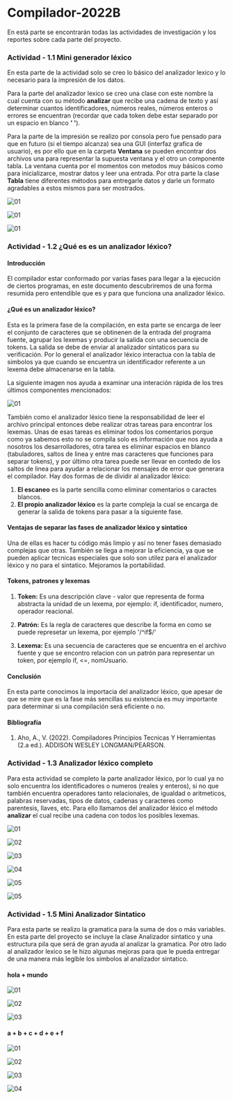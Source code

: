 # Compilador-2022B 

En está parte se encontrarán todas las actividades de investigación y los reportes sobre cada parte del proyecto.

### Actividad - 1.1 Mini generador léxico

En esta parte de la actividad solo se creo lo básico del analizador lexico y lo necesario para la impresión de los datos. 

Para la parte del analizador lexico se creo una clase con este nombre la cual cuenta con su método **analizar** que recibe una cadena de texto y así determinar cuantos identificadores, números reales, números enteros o errores se encuentran (recordar que cada token debe estar separado por un espacio en blanco **' '**).

Para la parte de la impresión se realizo por consola pero fue pensado para que en futuro (si el tiempo alcanza) sea una GUI (interfaz grafica de usuario), es por ello que en la carpeta **Ventana** se pueden encontrar dos archivos una para representar la supuesta ventana y el otro un componente tabla. La ventana cuenta por el momentos con metodos muy básicos como para inicializarce, mostrar datos y leer una entrada. Por otra parte la clase **Tabla** tiene diferentes métodos para entregarle datos y darle un formato agradables a estos mismos para ser mostrados.

![01](Capturas%20Actividades/1.1/01.png "Inicio")

![01](Capturas%20Actividades/1.1/02.png "Leyendo datos")

![01](Capturas%20Actividades/1.1/03.png "Imprimiendo resultados")

### Actividad - 1.2 ¿Qué es es un analizador léxico?

#### Introducción

El compilador estar conformado por varias fases para llegar a la ejecución de ciertos programas, en este documento descubriremos de una forma resumida pero entendible que es y para que funciona una analizador léxico.

#### ¿Qué es un analizador léxico?

Esta es la primera fase de la compilación, en esta parte se encarga de leer el conjunto de caracteres que se obtinenen de la entrada del programa fuente, agrupar los lexemas y producir la salida con una secuencia de tokens. La salida se debe de enviar al analizador sintaticos para su verificación. Por lo general el analizador léxico interactua con la tabla de simbolos ya que cuando se encuentra un identificador referente a un lexema debe almacenarse en la tabla.

La siguiente imagen nos ayuda a examinar una interación rápida de los tres últimos componentes mencionados:

![01](Capturas%20Actividades/1.2/01.png)

También como el analizador léxico tiene la responsabilidad de leer el archivo principal entonces debe realizar otras tareas para encontrar los lexemas. Unas de esas tareas es eliminar todos los comentarios porque como ya sabemos esto no se compila solo es información que nos ayuda a nosotros los desarrolladores, otra tarea es eliminar espacios en blanco (tabuladores, saltos de linea y entre mas caracteres que funciones para separar tokens), y por último otra tarea puede ser llevar en contedo de los saltos de linea para ayudar a relacionar los mensajes de error que generara el compilador.
Hay dos formas de de dividir al analizador léxico:

1. **El escaneo** es la parte sencilla como eliminar comentarios o caractes blancos.
2. **El propio analizador léxico** es la parte compleja la cual se encarga de generar la salida de tokens para pasar a la siguiente fase.

#### Ventajas de separar las fases de analizador léxico y sintatico

Una de ellas es hacer tu código más limpio y así no tener fases demasiado complejas que otras. También se llega a mejorar la eficiencia, ya que se pueden aplicar tecnicas especiales que solo son utilez para el analizador léxico y no para el sintatico. Mejoramos la portabilidad. 

#### Tokens, patrones y lexemas

1. **Token:** Es una descripción clave - valor que representa de forma abstracta la unidad de un lexema, por ejemplo: if, identificador, numero, operador reacional.

2. **Patrón:** Es la regla de caracteres que describe la forma en como se puede represetar un lexema, por ejemplo '/^if$/'

3. **Lexema:** Es una secuencia de caracteres que se encuentra en el archivo fuente y que se encontro relacion con un patrón para representar un token, por ejemplo if, <=, nomUsuario.  

#### Conclusión

En esta parte conocimos la importacia del analizador léxico, que apesar de que se mire que es la fase más sencillas su existencia es muy importante para determinar si una compilación será eficiente o no.

#### Bibliografía

1. Aho, A., V. (2022). Compiladores Principios Tecnicas Y Herramientas (2.a ed.). ADDISON WESLEY LONGMAN/PEARSON.

### Actividad - 1.3 Analizador léxico completo

Para esta actividad se completo la parte analizador léxico, por lo cual ya no solo encuentra los identificadores o numeros (reales y enteros), si no que también encuentra operadores tanto relacionales, de igualdad o aritmeticos, palabras reservadas, tipos de datos, cadenas y caracteres como parentesis, llaves, etc. Para ello llamamos del analizador léxico el método **analizar** el cual recibe una cadena con todos los posibles lexemas.

![01](Capturas%20Actividades/1.3/01.png)

![02](Capturas%20Actividades/1.3/02.png)

![03](Capturas%20Actividades/1.3/03.png)

![04](Capturas%20Actividades/1.3/04.png)

![05](Capturas%20Actividades/1.3/05.png)

![05](Capturas%20Actividades/1.3/06.png)

### Actividad - 1.5 Mini Analizador Sintatico

Para esta parte se realizo la gramatica para la suma de dos o más variables. En esta parte del proyecto se incluye la clase Analizador sintatico y una estructura pila que será de gran ayuda al analizar la gramatica. Por otro lado al analizador lexico se le hizo algunas mejoras para que le pueda entregar de una manera más legible los simbolos al analizador sintatico.

#### **hola + mundo**

![01](Capturas%20Actividades/1.5/01-01.png)

![02](Capturas%20Actividades/1.5/01-02.png)

![03](Capturas%20Actividades/1.5/01-03.png)

#### **a + b + c + d + e + f**

![01](Capturas%20Actividades/1.5/02-01.png)

![02](Capturas%20Actividades/1.5/02-02.png)

![03](Capturas%20Actividades/1.5/02-03.png)

![04](Capturas%20Actividades/1.5/02-04.png)